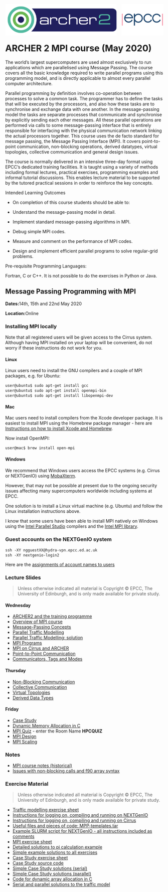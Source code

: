 <img src="./images/Archer2_logo.png"  width="355" height="100" align="left"> <img src="./images/epcc_logo.jpg" align="right" width="133" height="100">

<br /><br /><br /><br /><br />


# ARCHER 2 MPI course (May 2020)

The world’s largest supercomputers are used almost exclusively to run
applications which are parallelised using Message Passing. The course
covers all the basic knowledge required to write parallel programs
using this programming model, and is directly applicable to almost
every parallel computer architecture.

Parallel programming by definition involves co-operation between
processes to solve a common task. The programmer has to define the
tasks that will be executed by the processors, and also how these
tasks are to synchronise and exchange data with one another. In the
message-passing model the tasks are separate processes that
communicate and synchronise by explicitly sending each other
messages. All these parallel operations are performed via calls to
some message-passing interface that is entirely responsible for
interfacing with the physical communication network linking the actual
processors together. This course uses the de facto standard for
message passing, the Message Passing Interface (MPI). It covers
point-to-point communication, non-blocking operations, derived
datatypes, virtual topologies, collective communication and general
design issues.

The course is normally delivered in an intensive three-day format
using EPCC’s dedicated training facilities. It is taught using a
variety of methods including formal lectures, practical exercises,
programming examples and informal tutorial discussions. This enables
lecture material to be supported by the tutored practical sessions in
order to reinforce the key concepts.

Intended Learning Outcomes

 * On completion of this course students should be able to:

 * Understand the message-passing model in detail.

 * Implement standard message-passing algorithms in MPI.

 * Debug simple MPI codes.

 * Measure and comment on the performance of MPI codes.

 * Design and implement efficient parallel programs to solve
regular-grid problems.

Pre-requisite Programming Languages:

Fortran, C or C++. It is not possible to do the exercises in Python or Java.

<h2>Message Passing Programming with MPI</h2>

<p><strong>Dates:</strong>14th, 15th and 22nd May 2020
<p><strong>Location:</strong>Online</p>

<h3>Installing MPI locally</h3>

Note that all registered users will be given access to the Cirrus
system. Although having MPI installed on your laptop will be
convenient, do not worry if these instructions do not work for you.

<h4>Linux</h4>

Linux users need to install the GNU compilers and a couple of MPI packages,
e.g. for Ubuntu:

    user@ubuntu$ sudo apt-get install gcc
    user@ubuntu$ sudo apt-get install openmpi-bin
    user@ubuntu$ sudo apt-get install libopenmpi-dev

<h4>Mac</h4>

Mac users need to install compilers from the Xcode developer
package. It is easiest to install MPI using the Homebrew package
manager - here are [Instructions on how to install Xcode and
Homebrew](https://www.moncefbelyamani.com/how-to-install-xcode-homebrew-git-rvm-ruby-on-mac/).

Now install OpenMPI:

    user@mac$ brew install open-mpi

<h4>Windows</h4>

We recommend that Windows users access the EPCC systems (e.g. Cirrus
or NEXTGenIO) using
[MobaXterm](https://www.archer2.ac.uk/training/training-software).

However, that may not be possible at present due to the ongoing
security issues affecting many supercomputers worldwide including
systems at EPCC.

One solution is to install a Linux virtual machine (e.g. Ubuntu) and
follow the Linux installation instructions above.

I know that some users have been able to install MPI natively on
Windows using the [Intel Parallel
Studio](https://software.intel.com/content/www/us/en/develop/documentation/mpi-developer-guide-windows/top.html)
compilers and the [Intel MPI
library](https://software.intel.com/content/www/us/en/develop/documentation/mpi-developer-guide-windows/top.html).

<h3>Guest accounts on the NEXTGenIO system</h4>

    ssh -XY ngguestXX@hydra-vpn.epcc.ed.ac.uk
    ssh -XY nextgenio-login2

Here are the [assignments of account names to users](exercises/accounts.txt)

<h3>Lecture Slides</h3>

<p><blockquote>Unless otherwise indicated all material is Copyright
&copy; EPCC, The University of Edinburgh, and is only made available
for private study. </blockquote></p>

<h4>Wednesday</h4>

<ul>
<li><a href="slides/L00-ARCHER2-PTC-Intro.pdf">ARCHER2 and the training programme</a>
<li><a href="slides/L00-overview_3day.pdf">Overview of MPI course</a>
<li><a href="slides/L01-mpconcepts.pdf">Message-Passing Concepts</a>
<li><a href="slides/E01-traffic.pdf">Parallel Traffic Modelling</a>
<li><a href="slides/road-solution.pdf">Parallel Traffic Modelling: solution</a>
<li><a href="slides/L02-intro.pdf">MPI Programs</a>
<li><a href="slides/L03-archer-cirrus-mpi.pdf">MPI on Cirrus and ARCHER</a>
<li><a href="slides/L04-pt2pt.pdf">Point-to-Point Communication</a>
<li><a href="slides/L06-modetagcomm.pdf">Communicators, Tags and Modes</a>
</ul>

<h4>Thursday</h4>

<ul>

<li><a href="slides/L07-nonblocking.pdf">Non-Blocking Communication</a>
<li><a href="slides/L08-collective.pdf">Collective Communication</a>
<li><a href="slides/L09-topology.pdf">Virtual Topologies</a>
<li><a href="slides/L10-derivedtypes.pdf">Derived Data Types</a> 

</ul>

<h4>Friday</h4>

<ul>
<li><a href="slides/L11-casestudy.pdf">Case Study</a>
<li><a href="slides/MPP-memory.pdf">Dynamic Memory Allocation in C</a>
<li><a href="https://b.socrative.com/login/student/">MPI Quiz</a> - enter the Room Name <b>HPCQUIZ</b>
<li><a href="slides/L12-mpidesign.pdf">MPI Design</a>
<li><a href="slides/L13-scaling.pdf">MPI Scaling</a>
</ul>

<h3>Notes</h3>

<ul>
<li><a href="notes/MPP-notes.pdf">MPI course notes (historical)</a>
<li><a href="notes/MPP-f90issues.txt">Issues with non-blocking calls and f90 array syntax</a>
</ul>

<h3>Exercise Material</h3>

<p><blockquote>Unless otherwise indicated all material is Copyright &copy; EPCC, The University of Edinburgh, and is only made available for private study. </blockquote></p>

<ul>
<li><a href="exercises/road.pdf">Traffic modelling exercise sheet</a></li>
<li><a href="exercises/NEXTGenIO-MPI-cribsheet.pdf">Instructions for logging on, compiling and running on NEXTGenIO</a></li>
<li><a href="exercises/Cirrus-MPI-cribsheet.pdf">Instructions for logging on, compiling and running on Cirrus</a></li>
<li><a href="exercises/MPP-templates.tar">Useful files and pieces of code: MPP-templates.tar</a></li>
<li><a href="exercises/hello.job">Example SLURM script for NEXTGenIO - all instructions included as comments</a></li>
<li><a href="exercises/MPP-exercises.pdf">MPI exercise sheet</a></li>
<li><a href="exercises/MPP-pi.tar">Detailed solutions to pi calculation example</a>
<li><a href="exercises/MPP-solutions.tar">Simple example solutions to all exercises</a>
<li><a href="exercises/MPP-casestudy.pdf">Case Study exercise sheet</a></li>
<li><a href="exercises/MPP-casestudy.tar.gz">Case Study source code</a></li>
<li><a href="exercises/MPP-caseserial.tar">Simple Case Study solutions (serial)</a></li>
<li><a href="exercises/MPP-casesolns.tar">Simple Case Study solutions (parallel)</a></li>
<li><a href="exercises/MPP-arralloc.tar">Code for dynamic array allocation in C</a>
<li><a href="exercises/MPP-traffic.tar">Serial and parallel solutions to the traffic model</a></li>
</ul>
